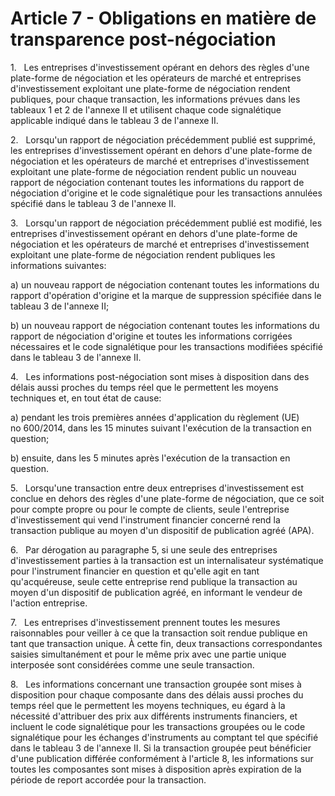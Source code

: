 # Article 7 - Obligations en matière de transparence post-négociation


1.   Les entreprises d'investissement opérant en dehors des règles d'une plate-forme de négociation et les opérateurs de marché et entreprises d'investissement exploitant une plate-forme de négociation rendent publiques, pour chaque transaction, les informations prévues dans les tableaux 1 et 2 de l'annexe II et utilisent chaque code signalétique applicable indiqué dans le tableau 3 de l'annexe II.

2.   Lorsqu'un rapport de négociation précédemment publié est supprimé, les entreprises d'investissement opérant en dehors d'une plate-forme de négociation et les opérateurs de marché et entreprises d'investissement exploitant une plate-forme de négociation rendent public un nouveau rapport de négociation contenant toutes les informations du rapport de négociation d'origine et le code signalétique pour les transactions annulées spécifié dans le tableau 3 de l'annexe II.

3.   Lorsqu'un rapport de négociation précédemment publié est modifié, les entreprises d'investissement opérant en dehors d'une plate-forme de négociation et les opérateurs de marché et entreprises d'investissement exploitant une plate-forme de négociation rendent publiques les informations suivantes:

a) un nouveau rapport de négociation contenant toutes les informations du rapport d'opération d'origine et la marque de suppression spécifiée dans le tableau 3 de l'annexe II;

b) un nouveau rapport de négociation contenant toutes les informations du rapport de négociation d'origine et toutes les informations corrigées nécessaires et le code signalétique pour les transactions modifiées spécifié dans le tableau 3 de l'annexe II.

4.   Les informations post-négociation sont mises à disposition dans des délais aussi proches du temps réel que le permettent les moyens techniques et, en tout état de cause:

a) pendant les trois premières années d'application du règlement (UE) no 600/2014, dans les 15 minutes suivant l'exécution de la transaction en question;

b) ensuite, dans les 5 minutes après l'exécution de la transaction en question.

5.   Lorsqu'une transaction entre deux entreprises d'investissement est conclue en dehors des règles d'une plate-forme de négociation, que ce soit pour compte propre ou pour le compte de clients, seule l'entreprise d'investissement qui vend l'instrument financier concerné rend la transaction publique au moyen d'un dispositif de publication agréé (APA).

6.   Par dérogation au paragraphe 5, si une seule des entreprises d'investissement parties à la transaction est un internalisateur systématique pour l'instrument financier en question et qu'elle agit en tant qu'acquéreuse, seule cette entreprise rend publique la transaction au moyen d'un dispositif de publication agréé, en informant le vendeur de l'action entreprise.

7.   Les entreprises d'investissement prennent toutes les mesures raisonnables pour veiller à ce que la transaction soit rendue publique en tant que transaction unique. À cette fin, deux transactions correspondantes saisies simultanément et pour le même prix avec une partie unique interposée sont considérées comme une seule transaction.

8.   Les informations concernant une transaction groupée sont mises à disposition pour chaque composante dans des délais aussi proches du temps réel que le permettent les moyens techniques, eu égard à la nécessité d'attribuer des prix aux différents instruments financiers, et incluent le code signalétique pour les transactions groupées ou le code signalétique pour les échanges d'instruments au comptant tel que spécifié dans le tableau 3 de l'annexe II. Si la transaction groupée peut bénéficier d'une publication différée conformément à l'article 8, les informations sur toutes les composantes sont mises à disposition après expiration de la période de report accordée pour la transaction.

